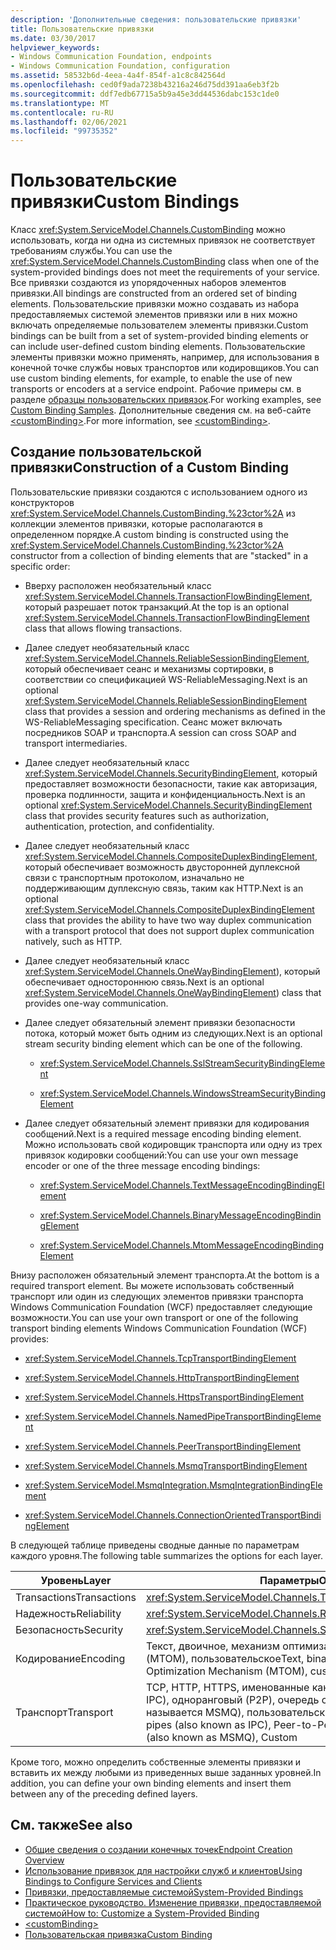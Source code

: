 ```yaml
---
description: 'Дополнительные сведения: пользовательские привязки'
title: Пользовательские привязки
ms.date: 03/30/2017
helpviewer_keywords:
- Windows Communication Foundation, endpoints
- Windows Communication Foundation, configuration
ms.assetid: 58532b6d-4eea-4a4f-854f-a1c8c842564d
ms.openlocfilehash: ced0f9ada7238b43216a246d75dd391aa6eb3f2b
ms.sourcegitcommit: ddf7edb67715a5b9a45e3dd44536dabc153c1de0
ms.translationtype: MT
ms.contentlocale: ru-RU
ms.lasthandoff: 02/06/2021
ms.locfileid: "99735352"
---
```

# <a name="custom-bindings"></a><span data-ttu-id="ad1c6-103">Пользовательские привязки</span><span class="sxs-lookup"><span data-stu-id="ad1c6-103">Custom Bindings</span></span>

<span data-ttu-id="ad1c6-104">Класс <xref:System.ServiceModel.Channels.CustomBinding> можно использовать, когда ни одна из системных привязок не соответствует требованиям службы.</span><span class="sxs-lookup"><span data-stu-id="ad1c6-104">You can use the <xref:System.ServiceModel.Channels.CustomBinding> class when one of the system-provided bindings does not meet the requirements of your service.</span></span> <span data-ttu-id="ad1c6-105">Все привязки создаются из упорядоченных наборов элементов привязки.</span><span class="sxs-lookup"><span data-stu-id="ad1c6-105">All bindings are constructed from an ordered set of binding elements.</span></span> <span data-ttu-id="ad1c6-106">Пользовательские привязки можно создавать из набора предоставляемых системой элементов привязки или в них можно включать определяемые пользователем элементы привязки.</span><span class="sxs-lookup"><span data-stu-id="ad1c6-106">Custom bindings can be built from a set of system-provided binding elements or can include user-defined custom binding elements.</span></span> <span data-ttu-id="ad1c6-107">Пользовательские элементы привязки можно применять, например, для использования в конечной точке службы новых транспортов или кодировщиков.</span><span class="sxs-lookup"><span data-stu-id="ad1c6-107">You can use custom binding elements, for example, to enable the use of new transports or encoders at a service endpoint.</span></span> <span data-ttu-id="ad1c6-108">Рабочие примеры см. в разделе [образцы пользовательских привязок](/previous-versions/dotnet/netframework-3.5/ms751479(v=vs.90)).</span><span class="sxs-lookup"><span data-stu-id="ad1c6-108">For working examples, see [Custom Binding Samples](/previous-versions/dotnet/netframework-3.5/ms751479(v=vs.90)).</span></span> <span data-ttu-id="ad1c6-109">Дополнительные сведения см. на веб-сайте [\<customBinding>](../../configure-apps/file-schema/wcf/custombinding.md).</span><span class="sxs-lookup"><span data-stu-id="ad1c6-109">For more information, see [\<customBinding>](../../configure-apps/file-schema/wcf/custombinding.md).</span></span>

## <a name="construction-of-a-custom-binding"></a><span data-ttu-id="ad1c6-110">Создание пользовательской привязки</span><span class="sxs-lookup"><span data-stu-id="ad1c6-110">Construction of a Custom Binding</span></span>

<span data-ttu-id="ad1c6-111">Пользовательские привязки создаются с использованием одного из конструкторов <xref:System.ServiceModel.Channels.CustomBinding.%23ctor%2A> из коллекции элементов привязки, которые располагаются в определенном порядке.</span><span class="sxs-lookup"><span data-stu-id="ad1c6-111">A custom binding is constructed using the <xref:System.ServiceModel.Channels.CustomBinding.%23ctor%2A> constructor from a collection of binding elements that are "stacked" in a specific order:</span></span>

- <span data-ttu-id="ad1c6-112">Вверху расположен необязательный класс <xref:System.ServiceModel.Channels.TransactionFlowBindingElement>, который разрешает поток транзакций.</span><span class="sxs-lookup"><span data-stu-id="ad1c6-112">At the top is an optional <xref:System.ServiceModel.Channels.TransactionFlowBindingElement> class that allows flowing transactions.</span></span>

- <span data-ttu-id="ad1c6-113">Далее следует необязательный класс <xref:System.ServiceModel.Channels.ReliableSessionBindingElement>, который обеспечивает сеанс и механизмы сортировки, в соответствии со спецификацией WS-ReliableMessaging.</span><span class="sxs-lookup"><span data-stu-id="ad1c6-113">Next is an optional <xref:System.ServiceModel.Channels.ReliableSessionBindingElement> class that provides a session and ordering mechanisms as defined in the WS-ReliableMessaging specification.</span></span> <span data-ttu-id="ad1c6-114">Сеанс может включать посредников SOAP и транспорта.</span><span class="sxs-lookup"><span data-stu-id="ad1c6-114">A session can cross SOAP and transport intermediaries.</span></span>

- <span data-ttu-id="ad1c6-115">Далее следует необязательный класс <xref:System.ServiceModel.Channels.SecurityBindingElement>, который предоставляет возможности безопасности, такие как авторизация, проверка подлинности, защита и конфиденциальность.</span><span class="sxs-lookup"><span data-stu-id="ad1c6-115">Next is an optional <xref:System.ServiceModel.Channels.SecurityBindingElement> class that provides security features such as authorization, authentication, protection, and confidentiality.</span></span>

- <span data-ttu-id="ad1c6-116">Далее следует необязательный класс <xref:System.ServiceModel.Channels.CompositeDuplexBindingElement>, который обеспечивает возможность двусторонней дуплексной связи с транспортным протоколом, изначально не поддерживающим дуплексную связь, таким как HTTP.</span><span class="sxs-lookup"><span data-stu-id="ad1c6-116">Next is an optional <xref:System.ServiceModel.Channels.CompositeDuplexBindingElement> class that provides the ability to have two way duplex communication with a transport protocol that does not support duplex communication natively, such as HTTP.</span></span>

- <span data-ttu-id="ad1c6-117">Далее следует необязательный класс <xref:System.ServiceModel.Channels.OneWayBindingElement>), который обеспечивает одностороннюю связь.</span><span class="sxs-lookup"><span data-stu-id="ad1c6-117">Next is an optional <xref:System.ServiceModel.Channels.OneWayBindingElement>) class that provides one-way communication.</span></span>

- <span data-ttu-id="ad1c6-118">Далее следует обязательный элемент привязки безопасности потока, который может быть одним из следующих.</span><span class="sxs-lookup"><span data-stu-id="ad1c6-118">Next is an optional stream security binding element which can be one of the following.</span></span>

  - <xref:System.ServiceModel.Channels.SslStreamSecurityBindingElement>

  - <xref:System.ServiceModel.Channels.WindowsStreamSecurityBindingElement>

- <span data-ttu-id="ad1c6-119">Далее следует обязательный элемент привязки для кодирования сообщений.</span><span class="sxs-lookup"><span data-stu-id="ad1c6-119">Next is a required message encoding binding element.</span></span> <span data-ttu-id="ad1c6-120">Можно использовать свой кодировщик транспорта или одну из трех привязок кодировки сообщений:</span><span class="sxs-lookup"><span data-stu-id="ad1c6-120">You can use your own message encoder or one of the three message encoding bindings:</span></span>

  - <xref:System.ServiceModel.Channels.TextMessageEncodingBindingElement>

  - <xref:System.ServiceModel.Channels.BinaryMessageEncodingBindingElement>

  - <xref:System.ServiceModel.Channels.MtomMessageEncodingBindingElement>

<span data-ttu-id="ad1c6-121">Внизу расположен обязательный элемент транспорта.</span><span class="sxs-lookup"><span data-stu-id="ad1c6-121">At the bottom is a required transport element.</span></span> <span data-ttu-id="ad1c6-122">Вы можете использовать собственный транспорт или один из следующих элементов привязки транспорта Windows Communication Foundation (WCF) предоставляет следующие возможности.</span><span class="sxs-lookup"><span data-stu-id="ad1c6-122">You can use your own transport or one of the following transport binding elements Windows Communication Foundation (WCF) provides:</span></span>

- <xref:System.ServiceModel.Channels.TcpTransportBindingElement>

- <xref:System.ServiceModel.Channels.HttpTransportBindingElement>

- <xref:System.ServiceModel.Channels.HttpsTransportBindingElement>

- <xref:System.ServiceModel.Channels.NamedPipeTransportBindingElement>

- <xref:System.ServiceModel.Channels.PeerTransportBindingElement>

- <xref:System.ServiceModel.Channels.MsmqTransportBindingElement>

- <xref:System.ServiceModel.MsmqIntegration.MsmqIntegrationBindingElement>

- <xref:System.ServiceModel.Channels.ConnectionOrientedTransportBindingElement>

<span data-ttu-id="ad1c6-123">В следующей таблице приведены сводные данные по параметрам каждого уровня.</span><span class="sxs-lookup"><span data-stu-id="ad1c6-123">The following table summarizes the options for each layer.</span></span>

|<span data-ttu-id="ad1c6-124">Уровень</span><span class="sxs-lookup"><span data-stu-id="ad1c6-124">Layer</span></span>|<span data-ttu-id="ad1c6-125">Параметры</span><span class="sxs-lookup"><span data-stu-id="ad1c6-125">Options</span></span>|<span data-ttu-id="ad1c6-126">Обязательно</span><span class="sxs-lookup"><span data-stu-id="ad1c6-126">Required</span></span>|
|-----------|-------------|--------------|
|<span data-ttu-id="ad1c6-127">Transactions</span><span class="sxs-lookup"><span data-stu-id="ad1c6-127">Transactions</span></span>|<xref:System.ServiceModel.Channels.TransactionFlowBindingElement>|<span data-ttu-id="ad1c6-128">Нет</span><span class="sxs-lookup"><span data-stu-id="ad1c6-128">No</span></span>|
|<span data-ttu-id="ad1c6-129">Надежность</span><span class="sxs-lookup"><span data-stu-id="ad1c6-129">Reliability</span></span>|<xref:System.ServiceModel.Channels.ReliableSessionBindingElement>|<span data-ttu-id="ad1c6-130">Нет</span><span class="sxs-lookup"><span data-stu-id="ad1c6-130">No</span></span>|
|<span data-ttu-id="ad1c6-131">Безопасность</span><span class="sxs-lookup"><span data-stu-id="ad1c6-131">Security</span></span>|<xref:System.ServiceModel.Channels.SecurityBindingElement>|<span data-ttu-id="ad1c6-132">Нет</span><span class="sxs-lookup"><span data-stu-id="ad1c6-132">No</span></span>|
|<span data-ttu-id="ad1c6-133">Кодирование</span><span class="sxs-lookup"><span data-stu-id="ad1c6-133">Encoding</span></span>|<span data-ttu-id="ad1c6-134">Текст, двоичное, механизм оптимизации передачи сообщений (MTOM), пользовательское</span><span class="sxs-lookup"><span data-stu-id="ad1c6-134">Text, binary, Message Transmission Optimization Mechanism (MTOM), custom</span></span>|<span data-ttu-id="ad1c6-135">Да</span><span class="sxs-lookup"><span data-stu-id="ad1c6-135">Yes</span></span>|
|<span data-ttu-id="ad1c6-136">Транспорт</span><span class="sxs-lookup"><span data-stu-id="ad1c6-136">Transport</span></span>|<span data-ttu-id="ad1c6-137">TCP, HTTP, HTTPS, именованные каналы (также называются IPC), одноранговый (P2P), очередь сообщений (также называется MSMQ), пользовательский</span><span class="sxs-lookup"><span data-stu-id="ad1c6-137">TCP, HTTP, HTTPS, named pipes (also known as IPC), Peer-to-Peer (P2P), Message Queuing (also known as MSMQ), Custom</span></span>|<span data-ttu-id="ad1c6-138">Да</span><span class="sxs-lookup"><span data-stu-id="ad1c6-138">Yes</span></span>|

<span data-ttu-id="ad1c6-139">Кроме того, можно определить собственные элементы привязки и вставить их между любыми из приведенных выше заданных уровней.</span><span class="sxs-lookup"><span data-stu-id="ad1c6-139">In addition, you can define your own binding elements and insert them between any of the preceding defined layers.</span></span>

## <a name="see-also"></a><span data-ttu-id="ad1c6-140">См. также</span><span class="sxs-lookup"><span data-stu-id="ad1c6-140">See also</span></span>

- [<span data-ttu-id="ad1c6-141">Общие сведения о создании конечных точек</span><span class="sxs-lookup"><span data-stu-id="ad1c6-141">Endpoint Creation Overview</span></span>](../endpoint-creation-overview.md)
- [<span data-ttu-id="ad1c6-142">Использование привязок для настройки служб и клиентов</span><span class="sxs-lookup"><span data-stu-id="ad1c6-142">Using Bindings to Configure Services and Clients</span></span>](../using-bindings-to-configure-services-and-clients.md)
- [<span data-ttu-id="ad1c6-143">Привязки, предоставляемые системой</span><span class="sxs-lookup"><span data-stu-id="ad1c6-143">System-Provided Bindings</span></span>](../system-provided-bindings.md)
- [<span data-ttu-id="ad1c6-144">Практическое руководство. Изменение привязки, предоставляемой системой</span><span class="sxs-lookup"><span data-stu-id="ad1c6-144">How to: Customize a System-Provided Binding</span></span>](how-to-customize-a-system-provided-binding.md)
- [\<customBinding>](../../configure-apps/file-schema/wcf/custombinding.md)
- [<span data-ttu-id="ad1c6-145">Пользовательская привязка</span><span class="sxs-lookup"><span data-stu-id="ad1c6-145">Custom Binding</span></span>](../samples/custom-binding.md)
